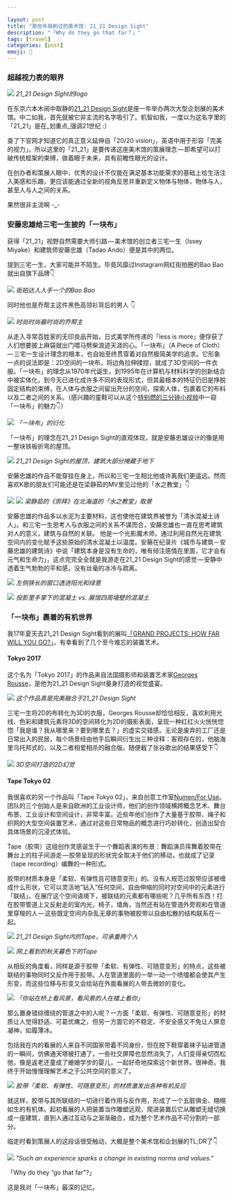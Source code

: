 ```yaml
---

layout: post
title: "那些年我刷过的美术馆: 21_21 Design Sight"
description: "「Why do they go that far？」"
tags: [travel]
categories: [post]
emoji: 🎨
---
```


### 超越视力表的眼界

![](https://cdn-images-1.medium.com/max/1440/0*OjwSnxu2_TaTUiAi.jpg)
*21_21 Design Sight的logo*

在东京六本木闹中取静的[21_21 Design Sight](http://www.2121designsight.jp/)是座一年举办两次大型企划展的美术馆。中二如我，首先就被它非主流的名字吸引了。机智如我，一度以为这名字里的「21_21」是在_划重点_强调21世纪 :）

查了下官网才知道它的真正意义延伸自「20/20 vision」，英语中用于形容「完美的视力」。所以这里的「21_21」是要传递这座美术馆的策展理念 — 即希望可以打破传统框架的束缚，做着眼于未来，具有前瞻性眼光的设计。

在创办者和策展人眼中，优秀的设计不仅能在满足基本功能需求的基础上给生活注入美感和乐趣，更应该能通过全新的视角反思并重新定义物体与物体，物体与人，甚至人与人之间的关系。

果然很非主流啊 -_-

### 安藤忠雄给三宅一生披的「一块布」
获得「21_21」视野自然需要大师引路 — 美术馆的创立者三宅一生（Issey Miyake）和建筑师安藤忠雄（Tadao Ando）便是其中的两位。

提到三宅一生，大家可能并不陌生。毕竟风靡过Instagram网红街拍圈的Bao Bao就出自旗下品牌👇

![](https://cdn-images-1.medium.com/max/1440/0*3yrM3dOcNCWOgLGe.jpg)
*街拍达人人手一个的Bao Bao*

同时他也是乔帮主这件黑色高领衫背后的男人 👇

![](https://cdn-images-1.medium.com/max/1440/0*3hqpgp_AUsVGE-EC.jpg)
*时尚时尚最时尚的乔帮主*

从走入寻常百姓家的无印良品开始，日式美学所传递的「less is more」便俘获了人们想要披上麻袋就出门喂马劈柴浪迹天涯的心。「一块布」（A Piece of Cloth） — 三宅一生设计理念的根本，也自始至终贯穿着对自然极简美学的追求。它形象一点的说法即是：2D空间的一块布，将边角拉伸揉捏，就成了3D空间的一件衣服。「一块布」的理念从1970年代诞生，到1995年在计算机与材料科学的创新结合中被实体化，到今天已进化成许多不同的表现形式，但其最根本的特征仍旧是挣脱固定结构的束缚，在人体与衣服之间留出充分的空间，探索人体，包裹着它的布料以及二者之间的关系。（感兴趣的童鞋可以从这个[特别燃的三分钟小视频](https://youtu.be/x4_mK9CebB4)中一窥「一块布」的魅力👇）

![](https://cdn-images-1.medium.com/max/1440/0*XgGsKG2KH5-0yp2u.jpg)
*「一块布」的衍化*

「一块布」的理念在21_21 Design Sight的直观体现，就是安藤忠雄设计的像是用一整块铁板折弯的屋顶。

![](https://cdn-images-1.medium.com/max/1440/0*gDKU3aD8Ig2PlKhg.jpg)
*21_21 Design Sight的屋顶，建筑大部分掩藏于地下*

安藤忠雄的作品不能穿挂在身上，所以和三宅一生相比他或许离我们更遥远。然而喜欢K歌的朋友们可能还是在梁静茹的MV里见过他的「水之教堂」👇

![](https://cdn-images-1.medium.com/max/1080/0*BXoHBiZc4Q6RuQRw.jpg)
![](https://cdn-images-1.medium.com/max/1440/0*0xVqVvnUiak0IY_s.jpg)
*梁静茹的《崇拜》在北海道的「水之教堂」取景*

安藤忠雄的作品多以水泥为主要材料，这也使他在建筑界被誉为「清水混凝土诗人」。和三宅一生思考人与衣服之间的关系不谋而合，安藤忠雄也一直在思考建筑对人的意义，建筑与自然的关联。 他是一个光影魔术师，通过利用自然光在建筑空间内的变化赋予这些原始的清水混凝土以温度。安藤在纪录片《城市与建筑－安藤忠雄的建筑诗》中说「建筑本身是没有生命的，唯有倾注感情在里面，它才会有元气和生命力」，这点完完全全就是我游走在21_21 Design Sight的感觉 — 安静中透着生气勃勃的平和感，没有丝毫的冰冷与疏离。

![](https://cdn-images-1.medium.com/max/1440/0*GjymSy5n_2e2UdZ2.jpg)
*左侧狭长的窗口透进阳光和绿意*

![](https://cdn-images-1.medium.com/max/1440/0*0K8-FVFPDdrbrx17.jpg)
*投影里手掌下的混凝土 vs. 展馆四周墙壁的混凝土*


### 「一块布」裹着的有机世界
我17年夏天去21_21 Design Sight看到的展叫[「GRAND PROJECTS: HOW FAR WILL YOU GO?」](http://www.2121designsight.jp/en/program/grand_projects/)，有幸看到了几个至今难忘的装置艺术。

#### Tokyo 2017
这个名为「Tokyo 2017」的作品来自法国摄影师和装置艺术家[Georges Rousse](https://www.georgesrousse.com/)，是他为21_21 Design Sight量身打造的视觉盛宴。

![](https://cdn-images-1.medium.com/max/1440/0*DxDTSrSoKRgVrFVa.jpg)
*这个作品真是完美融合于21_21 Design Sight*

三宅一生将2D的布转化为3D的衣服，Georges Rousse却恰恰相反，喜欢利用光线、色彩和建筑元素将3D的空间转化为2D的摄影表面，呈现一种红红火火恍恍惚惚「我是谁？我从哪里来？要到哪里去？」的虚实交错感。无论是废弃的工厂还是日常出入的民居，每个场景经由他手后瞬间衍生出三种诠释：客观存在的，他脑海里乌托邦式的，以及二者相爱相杀的融合版。随便截了张谷歌出的结果感受下👇

![](https://cdn-images-1.medium.com/max/1440/0*kHS3Vi2DDGLWMwLn.jpg)
*3D空间打造的2D幻觉*

#### Tape Tokyo 02
我很喜欢的另一个作品叫「Tape Tokyo 02」，来自创意工作室[Numen/For Use](http://www.numen.eu/)。团队的三个创始人是来自欧洲的工业设计师，他们的创作领域横跨概念艺术、舞台布景、工业设计和空间设计，非常丰富。近些年他们创作了大量基于胶带、绳子和织网的大型空间装置艺术，通过对这些日常物品的概念进行巧妙转化，创造出契合具体场景的沉浸式体验。

Tape（胶带）这组创作灵感诞生于一个舞蹈表演的布景：舞蹈演员挥舞着胶带在舞台上的柱子间游走 — 胶带呈现的形状完全取决于他们的移动，也就成了记录（tape recording）编舞的一种形式。

胶带的材质本身是「柔软、有弹性且可随意变形」的。没有人规范过胶带应该被缠成什么形状，它可以灵活地”钻入“任何空间，自由伸缩的同时对空间中的元素进行「联结」。在展厅这个空间语境下，被联结的元素都有哪些呢？几乎所有东西！打在胶带管道上又反射走的室内光，椅子，墙角，当然还有站在管道外旁观和在管道里穿梭的人 — 这些既定空间内杂乱无章的事物被胶带以自由松散的结构联系在一起。

![](https://cdn-images-1.medium.com/max/1440/0*wZ7RdsdZZaRPBFs7.jpg)
*21_21 Design Sight内的Tape，可承重两个人*

![](https://cdn-images-1.medium.com/max/1440/0*csfGfbSMZbtff6T-.jpg)
*网上看到的秋天暮色下的Tape*

从相反的角度看，同样是源于胶带「柔软、有弹性、可随意变形」的特点，这些被联结的事物同时又反作用于胶带。人在管道里面的一举一动一个喷嚏都会使其产生形变，而这些位移与形变又会给站在外面看展的人带去微妙的变化。

![](https://cdn-images-1.medium.com/max/1440/0*g0I_wo5zt_qZEH4C.jpg)
*「你站在桥上看风景，看风景的人在楼上看你」*

那么置身错综缠绕的管道之中的人呢？一方面「柔软、有弹性、可随意变形」的材质让人觉得舒适、可葛优瘫之，但另一方面它的不稳定、不安全感又不免让人屏息凝神，如履薄冰。

包括我在内的看展的人来自不同国家带着不同身份，但在脱下鞋穿着袜子钻进管道的一瞬间，仿佛通天塔被打通了，一些社交屏障也忽然消失了，人们变得亲切而松弛，像是返老还童成了姗姗学步的婴儿，一起好奇地探索这个新世界。很神奇。我终于开始慢慢理解艺术之于公共空间的意义了。

![](https://cdn-images-1.medium.com/max/1440/0*MO6NCfunXjiObsTO.jpg)
*胶带「柔软、有弹性、可随意变形」的材质激发出各种有机反应*

就这样，胶带与其所联结的一切进行着作用与反作用，形成了一个五脏俱全、栩栩如生的有机体。起初看展的人把装置当作雕塑远观，爬进装置后它从雕塑无缝切换成一座建筑，直到人通过互动与之渐渐融合，成为整个艺术作品不可分割的一部分。

临走时看到策展人的这段话很受触动，大概是整个美术馆和企划展的TL;DR了👇

![](https://cdn-images-1.medium.com/max/1440/0*na6Lrj3LtRqWoEJY.jpg)
*"Such an experience sparks a change in existing norms and values."*

「Why do they “go that far”?」

这是我对「一块布」最深的记忆。
